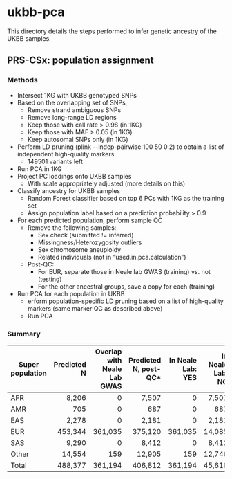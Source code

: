 # ukbb-pca

This directory details the steps performed to infer genetic ancestry of the UKBB samples. 


## PRS-CSx: population assignment

### Methods

* Intersect 1KG with UKBB genotyped SNPs
* Based on the overlapping set of SNPs, 
	* Remove strand ambiguous SNPs
	* Remove long-range LD regions
	* Keep those with call rate > 0.98 (in 1KG)
	* Keep those with MAF > 0.05 (in 1KG)
	* Keep autosomal SNPs only (in 1KG)
* Perform LD pruning (plink --indep-pairwise 100 50 0.2) to obtain a list of independent high-quality markers
	* 149501 variants left
* Run PCA in 1KG
* Project PC loadings onto UKBB samples
	* With scale appropriately adjusted (more details on this)
* Classify ancestry for UKBB samples
	* Random Forest classifier based on top 6 PCs with 1KG as the training set
	* Assign population label based on a prediction probability > 0.9
* For each predicted population, perform sample QC
	* Remove the following samples:
		* Sex check (submitted != inferred)
		* Missingness/Heterozygosity outliers
		* Sex chromosome aneuploidy
		* Related individuals (not in “used.in.pca.calculation”)
	* Post-QC:
		* For EUR, separate those in Neale lab GWAS (training) vs. not (testing)
		* For the other ancestral groups, save a copy for each (training)
* Run PCA for each population in UKBB
	* erform population-specific LD pruning based on a list of high-quality markers (same marker QC as described above)
	* Run PCA


### Summary

| Super population    |  Predicted N   |  Overlap with Neale Lab GWAS   |  Predicted N, post-QC*   |  In Neale Lab: YES   |  In Neale Lab: NO  |
| --- | -----: | -----: | -----: | -----: | -----: |   
| AFR | 8,206 | 0 | 7,507 | 0 | 7,507 |
| AMR | 705 | 0 | 687 | 0 | 687 |
| EAS | 2,278 | 0 | 2,181 | 0 | 2,181 |
| EUR | 453,344 | 361,035 | 375,120 | 361,035 | 14,085 |
| SAS | 9,290 | 0 | 8,412 | 0 | 8,412 |
| Other | 14,554 | 159 | 12,905 | 159 | 12,746 |
| Total | 488,377 | 361,194 | 406,812 | 361,194 | 45,618 |

